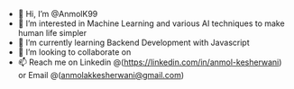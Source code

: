 - 👋 Hi, I’m @AnmolK99
- 👀 I’m interested in Machine Learning and various AI techniques to make human life simpler
- 🌱 I’m currently learning Backend Development with Javascript
- 💞️ I’m looking to collaborate on 
- 📫 Reach me on Linkedin @(https://linkedin.com/in/anmol-kesherwani) or  Email @(anmolakkesherwani@gmail.com)

<!---
AnmolK99/AnmolK99 is a ✨ special ✨ repository because its `README.md` (this file) appears on your GitHub profile.
You can click the Preview link to take a look at your changes.
--->
